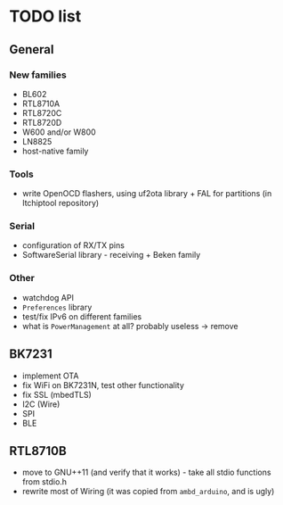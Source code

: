 # TODO list

## General

### New families

- BL602
- RTL8710A
- RTL8720C
- RTL8720D
- W600 and/or W800
- LN8825
- host-native family

### Tools

- write OpenOCD flashers, using uf2ota library + FAL for partitions (in ltchiptool repository)

### Serial

- configuration of RX/TX pins
- SoftwareSerial library - receiving + Beken family

### Other

- watchdog API
- `Preferences` library
- test/fix IPv6 on different families
- what is `PowerManagement` at all? probably useless -> remove

## BK7231

- implement OTA
- fix WiFi on BK7231N, test other functionality
- fix SSL (mbedTLS)
- I2C (Wire)
- SPI
- BLE

## RTL8710B

- move to GNU++11 (and verify that it works) - take all stdio functions from stdio.h
- rewrite most of Wiring (it was copied from `ambd_arduino`, and is ugly)
